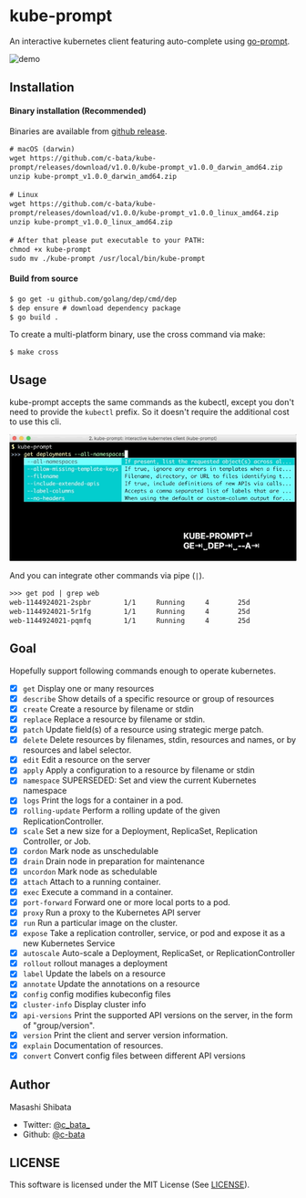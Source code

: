 # kube-prompt

An interactive kubernetes client featuring auto-complete using [go-prompt](https://github.com/c-bata/go-prompt).

![demo](https://github.com/c-bata/assets/raw/master/kube-prompt/kube-prompt.gif)

## Installation

#### Binary installation (Recommended)

Binaries are available from [github release](https://github.com/c-bata/kube-prompt/releases).

```
# macOS (darwin)
wget https://github.com/c-bata/kube-prompt/releases/download/v1.0.0/kube-prompt_v1.0.0_darwin_amd64.zip
unzip kube-prompt_v1.0.0_darwin_amd64.zip

# Linux
wget https://github.com/c-bata/kube-prompt/releases/download/v1.0.0/kube-prompt_v1.0.0_linux_amd64.zip
unzip kube-prompt_v1.0.0_linux_amd64.zip

# After that please put executable to your PATH:
chmod +x kube-prompt
sudo mv ./kube-prompt /usr/local/bin/kube-prompt
```

#### Build from source

```console
$ go get -u github.com/golang/dep/cmd/dep
$ dep ensure # download dependency package
$ go build .
```

To create a multi-platform binary, use the cross command via make:

```console
$ make cross
```

## Usage

kube-prompt accepts the same commands as the kubectl, except you don't need to provide the `kubectl` prefix.
So it doesn't require the additional cost to use this cli.

![usage](https://github.com/c-bata/assets/raw/master/kube-prompt/usage.png)

And you can integrate other commands via pipe (`|`).

```
>>> get pod | grep web
web-1144924021-2spbr        1/1     Running     4       25d
web-1144924021-5r1fg        1/1     Running     4       25d
web-1144924021-pqmfq        1/1     Running     4       25d
```

## Goal

Hopefully support following commands enough to operate kubernetes.

* [x] `get`            Display one or many resources
* [x] `describe`       Show details of a specific resource or group of resources
* [x] `create`         Create a resource by filename or stdin
* [x] `replace`        Replace a resource by filename or stdin.
* [x] `patch`          Update field(s) of a resource using strategic merge patch.
* [x] `delete`         Delete resources by filenames, stdin, resources and names, or by resources and label selector.
* [x] `edit`           Edit a resource on the server
* [x] `apply`          Apply a configuration to a resource by filename or stdin
* [x] `namespace`      SUPERSEDED: Set and view the current Kubernetes namespace
* [x] `logs`           Print the logs for a container in a pod.
* [x] `rolling-update` Perform a rolling update of the given ReplicationController.
* [x] `scale`          Set a new size for a Deployment, ReplicaSet, Replication Controller, or Job.
* [x] `cordon`         Mark node as unschedulable
* [x] `drain`          Drain node in preparation for maintenance
* [x] `uncordon`       Mark node as schedulable
* [x] `attach`         Attach to a running container.
* [x] `exec`           Execute a command in a container.
* [x] `port-forward`   Forward one or more local ports to a pod.
* [x] `proxy`          Run a proxy to the Kubernetes API server
* [x] `run`            Run a particular image on the cluster.
* [x] `expose`         Take a replication controller, service, or pod and expose it as a new Kubernetes Service
* [x] `autoscale`      Auto-scale a Deployment, ReplicaSet, or ReplicationController
* [x] `rollout`        rollout manages a deployment
* [x] `label`          Update the labels on a resource
* [x] `annotate`       Update the annotations on a resource
* [x] `config`         config modifies kubeconfig files
* [x] `cluster-info`   Display cluster info
* [x] `api-versions`   Print the supported API versions on the server, in the form of "group/version".
* [x] `version`        Print the client and server version information.
* [x] `explain`        Documentation of resources.
* [x] `convert`        Convert config files between different API versions

## Author

Masashi Shibata

* Twitter: [@c\_bata\_](https://twitter.com/c_bata_/)
* Github: [@c-bata](https://github.com/c-bata/)

## LICENSE

This software is licensed under the MIT License (See [LICENSE](./LICENSE)).
